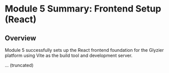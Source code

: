 # Module 5 Summary: Frontend Setup (React)

## Overview
Module 5 successfully sets up the React frontend foundation for the Glyzier platform using Vite as the build tool and development server.

... (truncated)